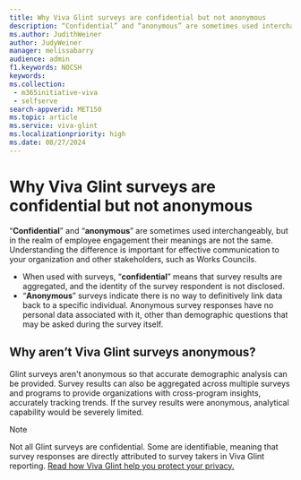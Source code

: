 ```yaml
---
title: Why Viva Glint surveys are confidential but not anonymous
description: “Confidential” and “anonymous” are sometimes used interchangeably, but in the realm of employee engagement, their meanings are not the same.
ms.author: JudithWeiner
author: JudyWeiner
manager: melissabarry
audience: admin
f1.keywords: NOCSH
keywords:  
ms.collection: 
 - m365initiative-viva
 - selfserve
search-appverid: MET150
ms.topic: article
ms.service: viva-glint
ms.localizationpriority: high
ms.date: 08/27/2024
---
```


# Why Viva Glint surveys are confidential but not anonymous

“**Confidential**” and “**anonymous**” are sometimes used interchangeably, but in the realm of employee engagement their meanings are not the same. Understanding the difference is important for effective communication to your organization and other stakeholders, such as Works Councils.
-	When used with surveys, “**confidential**” means that survey results are aggregated, and the identity of the survey respondent is not disclosed.
-	“**Anonymous**” surveys indicate there is no way to definitively link data back to a specific individual. Anonymous survey responses have no personal data associated with it, other than demographic questions that may be asked during the survey itself.

## Why aren’t Viva Glint surveys anonymous? 
Glint surveys aren't anonymous so that accurate demographic analysis can be provided. Survey results can also be aggregated across multiple surveys and programs to provide organizations with cross-program insights, accurately tracking trends. If the survey results were anonymous, analytical capability would be severely limited.

> [!NOTE]
> Not all Glint surveys are confidential. Some are identifiable, meaning that survey responses are directly attributed to survey takers in Viva Glint reporting. [Read how Viva Glint help you protect your privacy.](/viva/glint/setup/viva-glint-survey-privacy)
